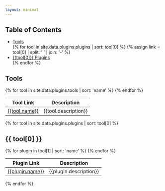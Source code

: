 ```yaml
---
layout: minimal
---
```

## Table of Contents
<ul>
  <li><a href="#tools">Tools</a></li>
{% for tool in site.data.plugins.plugins | sort: tool[0] %}
  {% assign link = tool[0] | split: ' ' | join: '-' %}
  <li><a href="#{{link | downcase}}">{{tool[0]}} Plugins</a></li>
{% endfor %}
</ul>

## Tools
<table>
  <thead>
  <tr>
    <th>Tool Link</th>
    <th>Description</th>
  </tr>
  </thead>
  <tbody>
  {% for tool in site.data.plugins.tools | sort: 'name' %}
  <tr>
    <td><a href="{{tool.url}}">{{tool.name}}</a></td>
    <td>{{tool.description}}</td>
  </tr>
  {% endfor %}
  </tbody>
</table>

{% for tool in site.data.plugins.plugins | sort: tool[0] %}
## {{ tool[0] }}
<table>
  <thead>
  <tr>
    <th>Plugin Link</th>
    <th>Description</th>
  </tr>
  </thead>
  <tbody>
  {% for plugin in tool[1] | sort: 'name' %}
  <tr>
    <td><a href="{{plugin.url}}">{{plugin.name}}</a></td>
    <td>{{plugin.description}}</td>
  </tr>
  {% endfor %}
  </tbody>
</table>
{% endfor %}
